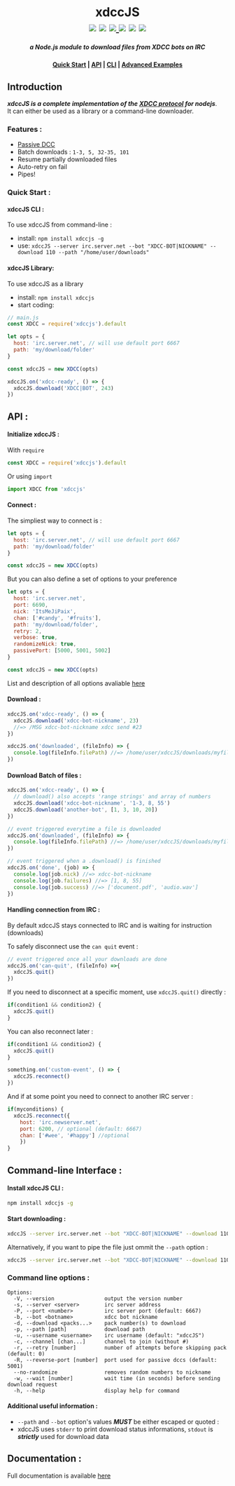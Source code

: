 <h1 align="center">xdccJS<br><a href="https://travis-ci.com/github/JiPaix/xdccJS"><img src="https://travis-ci.com/JiPaix/xdccJS.svg?branch=master"/></a> <a href="https://www.codefactor.io/repository/github/jipaix/xdccjs"><img src="https://www.codefactor.io/repository/github/jipaix/xdccjs/badge" /></a>  <a href="https://deepscan.io/dashboard#view=project&tid=8945&pid=11179&bid=163106"><img src="https://deepscan.io/api/teams/8945/projects/11179/branches/163106/badge/grade.svg"/> <a href="https://www.npmjs.com/package/xdccjs"><img src='https://img.shields.io/npm/dt/xdccjs'/></a> <a href="https://snyk.io/test/github/JiPaix/xdccJS?targetFile=package.json"><img src="https://snyk.io/test/github/JiPaix/xdccJS/badge.svg?targetFile=package.json" data-canonical-src="https://snyk.io/test/github/JiPaix/xdccJS?targetFile=package.json" style="max-width:100%;"></a> <a href="https://discord.gg/HhhqdUd"><img src='https://img.shields.io/discord/706018150520717403'/></a></h1>
<h5 align="center">a Node.js module to download files from XDCC bots on IRC</h5>

<h4 align="center"><a href="#quick-start-">Quick Start</a> | <a href="#api-">API</a> | <a href="#command-line-interface-">CLI</a> | <a href="https://github.com/JiPaix/xdccJS/tree/master/examples/">Advanced Examples</a></h4>


## Introduction
***xdccJS is a complete implementation of the <a href="https://en.wikipedia.org/wiki/XDCC">XDCC protocol</a> for nodejs***.  
It can either be used as a library or a command-line downloader.
### Features :
- <a href="https://en.wikipedia.org/wiki/Direct_Client-to-Client#Passive_DCC">Passive DCC</a>
- Batch downloads : `1-3, 5, 32-35, 101`
- Resume partially downloaded files
- Auto-retry on fail
- Pipes!

### Quick Start :
#### xdccJS CLI :
To use xdccJS from command-line :
- install: `npm install xdccjs -g`
- use: `xdccJS --server irc.server.net --bot "XDCC-BOT|NICKNAME" --download 110 --path "/home/user/downloads"`
#### xdccJS Library:
To use xdccJS as a library
- install: `npm install xdccjs`
- start coding:

```js
// main.js
const XDCC = require('xdccjs').default

let opts = {
  host: 'irc.server.net', // will use default port 6667
  path: 'my/download/folder'
}

const xdccJS = new XDCC(opts)

xdccJS.on('xdcc-ready', () => {
  xdccJS.download('XDCC|BOT', 243)
})
```

## API :
#### Initialize xdccJS :
With `require`
```js
const XDCC = require('xdccjs').default
```
Or using `import`
```js
import XDCC from 'xdccjs'
```
#### Connect :
The simpliest way to connect is :
```js
let opts = {
  host: 'irc.server.net', // will use default port 6667
  path: 'my/download/folder'
}

const xdccJS = new XDCC(opts)
```
But you can also define a set of options to your preference
```js
let opts = {
  host: 'irc.server.net',
  port: 6690,
  nick: 'ItsMeJiPaix',
  chan: ['#candy', '#fruits'],
  path: 'my/download/folder',
  retry: 2,
  verbose: true,
  randomizeNick: true,
  passivePort: [5000, 5001, 5002]
}

const xdccJS = new XDCC(opts)
```
List and description of all options avaliable <a href="https://jipaix.github.io/xdccJS/interfaces/params.html">here</a>
#### Download :

```js
xdccJS.on('xdcc-ready', () => {
  xdccJS.download('xdcc-bot-nickname', 23)
  //=> /MSG xdcc-bot-nickname xdcc send #23
})

xdccJS.on('downloaded', (fileInfo) => {
  console.log(fileInfo.filePath) //=> /home/user/xdccJS/downloads/myfile.pdf
})
```
#### Download Batch of files :

```js
xdccJS.on('xdcc-ready', () => {
  // download() also accepts 'range strings' and array of numbers
  xdccJS.download('xdcc-bot-nickname', '1-3, 8, 55')
  xdccJS.download('another-bot', [1, 3, 10, 20])
})

// event triggered everytime a file is downloaded
xdccJS.on('downloaded', (fileInfo) => {
  console.log(fileInfo.filePath) //=> /home/user/xdccJS/downloads/myfile.pdf
})

// event triggered when a .download() is finished
xdccJS.on('done', (job) => {
  console.log(job.nick) //=> xdcc-bot-nickname
  console.log(job.failures) //=> [1, 8, 55]
  console.log(job.success) //=> ['document.pdf', 'audio.wav']
})
```
#### Handling connection from IRC :

By default xdccJS stays connected to IRC and is waiting for instruction (downloads)

To safely disconnect use the `can quit` event :
```js
// event triggered once all your downloads are done
xdccJS.on('can-quit', (fileInfo) =>{
  xdccJS.quit()
})
```
If you need to disconnect at a specific moment, use `xdccJS.quit()` directly :
```js
if(condition1 && condition2) {
  xdccJS.quit()
}
```

You can also reconnect later :
```js
if(condition1 && condition2) {
  xdccJS.quit()
}

something.on('custom-event', () => {
  xdccJS.reconnect()
})
```
And if at some point you need to connect to another IRC server :
```js
if(myconditions) {
  xdccJS.reconnect({
    host: 'irc.newserver.net', 
    port: 6200, // optional (default: 6667) 
    chan: ['#wee', '#happy'] //optional
    })
}
```

## Command-line Interface :
#### Install xdccJS CLI :  
```bash
npm install xdccjs -g
```  
#### Start downloading :  
```bash
xdccJS --server irc.server.net --bot "XDCC-BOT|NICKNAME" --download 110 --path "/home/user/downloads"
```  
Alternatively, if you want to pipe the file just ommit the `--path` option  :  
```bash
xdccJS --server irc.server.net --bot "XDCC-BOT|NICKNAME" --download 110 | ffmpeg -i pipe:0 -c:v copy -c:a copy -f flv rtmp://live/mystream
```
### Command line options :
```
Options:
  -V, --version                output the version number
  -s, --server <server>        irc server address
  -P, --port <number>          irc server port (default: 6667)
  -b, --bot <botname>          xdcc bot nickname
  -d, --download <packs...>    pack number(s) to download
  -p, --path [path]            download path
  -u, --username <username>    irc username (default: "xdccJS")
  -c, --channel [chan...]      channel to join (without #)
  -r, --retry [number]         number of attempts before skipping pack (default: 0)
  -R, --reverse-port [number]  port used for passive dccs (default: 5001)
  --no-randomize               removes random numbers to nickname
  -w, --wait [number]          wait time (in seconds) before sending download request
  -h, --help                   display help for command
```
#### Additional useful information :
- `--path` and `--bot` option's values ***MUST*** be either escaped or quoted :  
- xdccJS uses `stderr` to print download status informations, `stdout` is ***strictly*** used for download data 
## Documentation :
Full documentation is available <a href="https://jipaix.github.io/xdccJS/classes/xdcc.html">here</a>